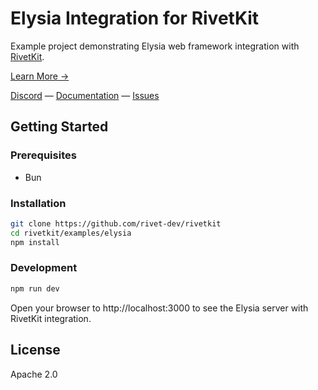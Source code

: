 # Elysia Integration for RivetKit

Example project demonstrating Elysia web framework integration with [RivetKit](https://rivetkit.org).

[Learn More →](https://github.com/rivet-dev/rivetkit)

[Discord](https://rivet.dev/discord) — [Documentation](https://rivetkit.org) — [Issues](https://github.com/rivet-dev/rivetkit/issues)

## Getting Started

### Prerequisites

- Bun

### Installation

```sh
git clone https://github.com/rivet-dev/rivetkit
cd rivetkit/examples/elysia
npm install
```

### Development

```sh
npm run dev
```

Open your browser to http://localhost:3000 to see the Elysia server with RivetKit integration.

## License

Apache 2.0